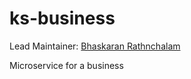 # ks-business

Lead Maintainer: [Bhaskaran Rathnchalam](https://github.com/BhaskaranR)

Microservice for a business
